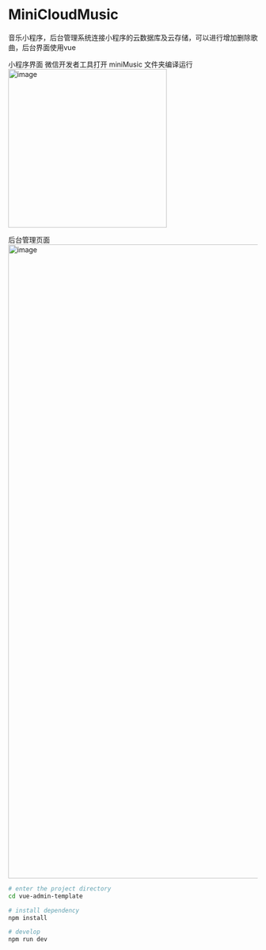 # MiniCloudMusic
音乐小程序，后台管理系统连接小程序的云数据库及云存储，可以进行增加删除歌曲，后台界面使用vue

小程序界面
微信开发者工具打开 miniMusic 文件夹编译运行
<img width="320" alt="image" src="https://user-images.githubusercontent.com/61902254/175329712-9e118761-4e38-44d3-b393-9664a67d21fb.png">

后台管理页面 
<img width="1279" alt="image" src="https://user-images.githubusercontent.com/61902254/175335451-d89fc1d1-f7c4-4bd1-a6cd-4f8c41252d4f.png">

```bash
# enter the project directory
cd vue-admin-template

# install dependency
npm install

# develop
npm run dev
```
